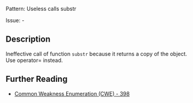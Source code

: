 Pattern: Useless calls substr

Issue: -

## Description

Ineffective call of function `substr` because it returns a copy of the object. Use operator= instead.

## Further Reading

* [Common Weakness Enumeration (CWE) - 398](https://cwe.mitre.org/data/definitions/398.html)